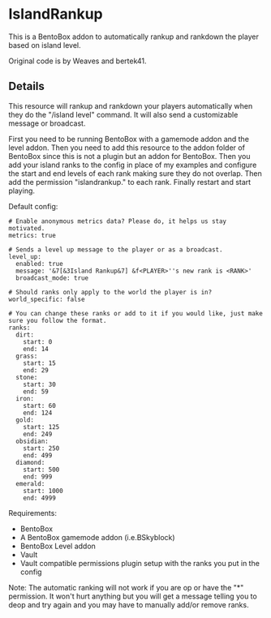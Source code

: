 # IslandRankup
This is a BentoBox addon to automatically rankup and rankdown the player based on island level.

Original code is by Weaves and bertek41.

## Details
This resource will rankup and rankdown your players automatically when they do the "/island level" command. It will also send a customizable message or broadcast.

First you need to be running BentoBox with a gamemode addon and the level addon. Then you need to add this resource to the addon folder of BentoBox since this is not a plugin but an addon for BentoBox. Then you add your island ranks to the config in place of my examples and configure the start and end levels of each rank making sure they do not overlap. Then add the permission "islandrankup.<rankname>" to each rank. Finally restart and start playing.

Default config:
```
# Enable anonymous metrics data? Please do, it helps us stay motivated.
metrics: true

# Sends a level up message to the player or as a broadcast.
level_up:
  enabled: true
  message: '&7[&3Island Rankup&7] &f<PLAYER>''s new rank is <RANK>'
  broadcast_mode: true

# Should ranks only apply to the world the player is in?
world_specific: false

# You can change these ranks or add to it if you would like, just make sure you follow the format.
ranks:
  dirt:
    start: 0
    end: 14
  grass:
    start: 15
    end: 29
  stone:
    start: 30
    end: 59
  iron:
    start: 60
    end: 124
  gold:
    start: 125
    end: 249
  obsidian:
    start: 250
    end: 499
  diamond:
    start: 500
    end: 999
  emerald:
    start: 1000
    end: 4999
```

Requirements:
* BentoBox
* A BentoBox gamemode addon (i.e.BSkyblock)
* BentoBox Level addon
* Vault
* Vault compatible permissions plugin setup with the ranks you put in the config

Note: The automatic ranking will not work if you are op or have the "*" permission. It won't hurt anything but you will get a message telling you to deop and try again and you may have to manually add/or remove ranks.

